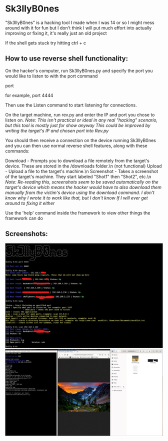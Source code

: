 # Sk3llyB0nes
"Sk3llyB0nes" is a hacking tool I made when I was 14 or so
I might mess around with it for fun but I don't think I will put much effort into actually improving or fixing it, it's really just an old project

If the shell gets stuck try hitting ctrl + c

## How to use reverse shell functionality:

On the hacker's computer, run Sk3llyB0nes.py and specify the port you would like to listen to with the port command

port <number>

for example, port 4444

Then use the Listen command to start listening for connections.

On the target machine, run rev.py and enter the IP and port you chose to listen on. 
*Note: This isn't practical or ideal in any real "hacking" scenario, but this tool is mostly just for show anyway*
*This could be improved by writing the target's IP and chosen port into Rev.py*

You should then receive a connection on the device running Sk3llyB0nes and you can then use normal reverse shell features, along with these commands:

Download - Prompts you to download a file remotely from the target's device. These are stored in the /downloads folder.\n
(not functional) Upload - Upload a file to the target's machine.\n
Screenshot - Takes a screenshot of the target's machine. They start labeled "Shot1" then "Shot2", etc.\n
*Note: Re-reading this, screenshots seem to be saved automatically on the target's device which means the hacker would have to also download them manually from the victim's device using the download command.*
*I don't know why I wrote it to work like that, but I don't know If I will ever get around to fixing it either*

Use the 'help' command inside the framework to view other things the framework can do

## Screenshots:
![Image failed to load](/git_res/screenshot_skelly1.jpg?raw=true "Sk3lly simple usage")
![Image failed to load](/git_res/screenshot_skelly2.jpg?raw=true "Sk3lly simple usage")
